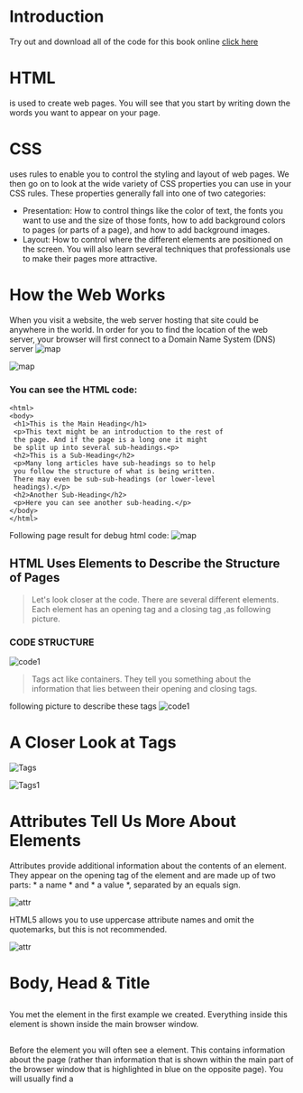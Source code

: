 # Introduction

Try out and download all of the code for this book online [click here](http://www.htmlandcssbook.com/code/)

# HTML
is used to create web pages. You will see that you start by writing down the words you want to appear on your page.

# CSS
uses rules to enable you to control the styling and layout of web pages. 
We then go on to look at the wide variety of CSS properties you can use in your CSS rules. These properties generally fall into one of two categories:
* Presentation: How to control things like the color of text, the fonts you want to use and the size of those fonts, how to add background colors to pages (or parts of a page), and how to add background images.
* Layout: How to control where the different elements are positioned on the screen. You will also learn several techniques that professionals use to make their pages more attractive.

# How the Web Works

When you visit a website, the web server hosting that site could be anywhere in the world. In order for you to find the location of the web server, your browser will first connect to a Domain Name System (DNS) server
![map](map.PNG)

![map](map1.PNG)

###  You can see the HTML code:
```
<html>
<body>
 <h1>This is the Main Heading</h1>
 <p>This text might be an introduction to the rest of
 the page. And if the page is a long one it might
 be split up into several sub-headings.<p>
 <h2>This is a Sub-Heading</h2>
 <p>Many long articles have sub-headings so to help
 you follow the structure of what is being written.
 There may even be sub-sub-headings (or lower-level
 headings).</p>
 <h2>Another Sub-Heading</h2>
 <p>Here you can see another sub-heading.</p>
</body>
</html>

```
Following page result for debug html code:
![map](HtmlCode.PNG)


## HTML Uses Elements to Describe the Structure of Pages

>Let's look closer at the code.
There are several different elements. Each
element has an opening tag and a closing tag ,as following picture.


### CODE STRUCTURE
![code1](code1.PNG)

>Tags act like containers. They tell you
something about the information that lies
between their opening and closing tags.

 following picture to describe these tags 
![code1](code1.1.PNG)

# A Closer Look at Tags
![Tags](Tags.PNG)


![Tags1](Tags1.PNG)

# Attributes Tell Us More About Elements

Attributes provide additional information about the contents of an element. They appear on the opening tag of the element and are made up of two parts: * a name * and * a value *, separated by an equals sign.

![attr](attrib.PNG)

HTML5 allows you to use uppercase attribute names and omit the quotemarks, but this is not recommended.

![attr](attrib1.PNG)

# Body, Head & Title

## <body>
 You met the <body> element in the first example we created. Everything inside this element is shown inside the main browser window.
## <head>
  Before the <body> element you will often see a <head> element. This contains information about the page (rather than information that is shown within the main part of the browser window that is highlighted in blue on the opposite page). You will usually find a <title> element inside the <head> element.
## <title>
 The contents of the <title> element are either shown in the top of the browser, above where you usually type in the URL of the page you want to visit, or on the tab for that page (if your browser uses tabs to allow you to view multiple pages at the same time).

 following you can see code Html and result page and discription for the result page:

 ![exp](example.PNG)

![exp](example1.PNG)

![des](description.PNG)

# ExtraMarkup

* Specifying different versions of HTML
* Identifying and grouping elements
* Comments, meta information and iframes
# DOCTYPES 
DOCTYPES tell browsers which version of HTML you are using.

![doc](doctype.PNG)

# Comments in HTML
You can add comments to your code between the <!-- and --> markers.

![comment](com.PNG)

# ID Attribute && Class Attribute

The id and class attributes allow you to identify particular elements.
id always used to specific element.
class ucually used for group of element.

ID example:

![id](id.PNG)


class example:

![class](class.PNG)

# Block Elements

Some elements will always appear to start on a new line in the browser window. These are known as block level elements. 
>Examples of block elements are <h1>, <p>, <ul>, and <li>

![block](block.PNG)

# Inline Elements

tml Some elements will always appear to continue on the same line as their neighbouring elements. These are known as inline elements. 
Examples of inline elements are <a>, <b>, <em>, and <img>.

![inline](inline.PNG)

# Grouping Text & Elements In a Block

# <div> 
The <div> element allows you to group a set of elements together
in one block-level box.

![div](div.PNG)

# <span> 
The <span> element acts like an inline equivalent of the <div> element. It is used to either:

 1. Contain a section of text where there is no other suitable element to differentiate it from its surrounding text. 
 2. Contain a number of inline elements

![span](span.PNG)

# <iframes> 

cut windows into your web pages through which other pages can be displayed.

An iframe is created using the <iframe> element. There are a few attributes that you will need to know to use it:

### src
 The src attribute specifies the URL of the page to show in the frame.
### height 
 The height attribute specifies the height of the iframe in pixels. 
### width
  The width attribute specifies the width of the iframe in pixels.

### scrolling
The scrolling attribute will not be supported in HTML5. In HTML 4 and XHTML, it indicates whether the iframe should have scrollbars or not. This is important if the page inside the iframe is larger than the space you have allowed for it (using the height and width attributes).

### frameborder 
The frameborder attribute will not be supported in HTML5. In HTML 4 and XHTML, it indicates whether the frame should have a border or not. A value of 0 indicates that no border should be shown. A value of 1 indicates that a border should be shown.

### seamless
In HTML5, a new attribute called seamless can be applied to an iframe where scrollbars are not desired. The seamless attribute (like some other new HTML5 attributes) does not need a value, but you will often see authors give it a value of seamless.

![ifram](iframe.PNG) 

# <meta>
The <meta> element lives inside the <head> element and contains information about that web page. It is not visible to users but fulfills a number of purposes such as telling search engines about your page, who created it, and whether or not it is time sensitive. (If the page is time sensitive, it can be set to expire.) The <meta> element is an empty element so it does not have a closing tag. It uses attributes to carry the information.

The value of the name attribute can be anything you want it to be. Some defined values for this attribute that are commonly used are: 

### description 
This contains a description of the page. This description is commonly used by search engines to understand what the page is about and should be a maximum of 155 characters. Sometimes it is also displayed in search engine results. 

### keywords 
This contains a list of commaseparated words that a user might search on to find the page. In practice, this no longer has any noticeable effect on how search engines index your site.

### robots 
This indicates whether search engines should add this page to their search results or not. A value of noindex can be used if this page should not be added. A value of nofollow can be used if search engines should add this page in their results but not any pages that it links to.

### author 
This defines the author of the web page.
### pragma 
This prevents the browser from caching the page.
### expires
 Because browsers often cache the content of a page, the expires option can be used to indicate when the page should expire (and no longer be cached). Note that the date must be specified in the format shown.

![meta](meta.PNG) 

###  Escape characters 
are used to include special characters in your pages such as <, >, and ©.

# HTML5 Layout

#### HTML5 is introducing a new set of elements that help define the structure of a page.


### Traditional HTML Layouts

>For a long time, web page authors used <div> elements to group together related elements on the page (such as the elements that form a header, an article, footer or sidebar). Authors used class or id attributes to indicate the role of the <div> element in the structure of the page.

![trad](trad.PNG) 

### New Html5 Layout Elements

>HTML5 introduces a new set of elements that allow you to divide up the parts of a page. The names of these elements indicate the kind of content you will find in them. They are still subject to change, but that has not stopped many web page authors using them already.

![trad](trad1.PNG) 

# Headers & Footers
## <header> <footer>

>The <header> and <footer> elements can be used for:

 >* The main header or footer that appears at the top or bottom of every page on the site. 
 
>* A header or footer for an individual <article> or <section> within the page.

![HeFo](headFoot.PNG) 

# Navigation
## <nav>
>The <nav> element is used to contain the major navigational
blocks on the site such as the primary site navigation.

![nav](nav.PNG)

# Articles
## <article>

The <article> element acts as a container for any section of a page that could stand alone and potentially be syndicated.

![art](art.PNG)

# Article
## <aside>
>When the <aside> element is used inside an <article> element, it should contain information that is related to the article but not essential to its overall meaning. For example, a pullquote or glossary might be considered as an aside to the article it relates to.

![aside](aside.PNG)

# Sections
## <section>

>The <section> element groups related content together, and typically each section would have its own heading.

>The <section> element should not be used as a wrapper for the entire page (unless the page only contains one distinct piece of content). If you want a containing element for the entire page, that job is still best left to the <div> element.

![sect](section.PNG)

# Heading Groups
## <hgroup>

> This element has had a mixed reception. When it was first proposed by the people developing HTML5, there were some complaints and it was withdrawn from the HTML5 proposals. However, some people changed their minds and it has been added it back into the language. Some developers do not like the use of the <hgroup> element, and prefer to place a subtitle inside a <p> element (using an attribute to indicate that it is a subheading). Some suggest that it is of little use other than as a styling hook. It has, however, been popular with those developers who believe that it is useful to group together the primary heading and the subheading (as both can be integral parts of a heading).

![Ghead](Ghead.PNG)

# Figures
## <figure> <figcaption>

>It is important to note that the article should still make sense if the content of the <figure> element were moved (to another part of the page, or even to a different page altogether). 

>For this reason, it should only be used when the content simply references the element (and not for something that is absolutely integral to the flow of a page). Examples of usage include:(Images,Videos ,Graphs...etc)

![fig](fig.PNG)

# Process & Design

#### It's important to understand who your target audience is, why they would come to your site, what information they want to find and when they are likely to return.

It can be helpful to ask some questions about the people you would expect to be interested in the subject of your site, and these following qustion is for individuals or company to detremine how you should built you web page.

#### Target Audience: individuals
● What is the age range of your target audience?

● Will your site appeal to more women or men? What is the mix?

● Which country do your visitors live in?

● Do they live in urban or rural areas?

● What is the average income of visitors?

● What level of education do they have?

● What is their marital or family status?

● What is their occupation?

● How many hours do they work per week?

● How often do they use the web?

● What kind of device do they use to access the web?

#### Target Audience: Companies

● What is the size of the company or relevant department?

● What is the position of people in the company who visit your site?

● Will visitors be using the site for themselves or for someone else?

● How large is the budget they control?

# Why People Visit YOUR Website

#### Now that you know who your visitors are, you need to consider why they are coming. While some people will simply chance across your website, most will visit for a specific reason.

To help determine why people are coming to your website,
there are two basic categories of questions you can ask:

1: The first attempts to discover the underlying *motivations* for
why visitors come to the site. 

2: The second examines the specific *goals* of the visitors.
These are the triggers making them come to the site now.


### Key Motivations
● Are they looking for general entertainment or do they need to achieve a specific goal?

● If there is a specific goal, is it a personal or professional
one?

● Do they see spending time on this activity as essential or a
luxury?

### Key Information
 ● Will visitors be familiar with your subject area / brand or do you need to introduce yourself?

  ● Will they be familiar with the product / service / information you are covering or do they need background information on it?

   ● What are the most important features of what you are offering?

   ● What is special about what you offer that differentiates you from other sites that offer something similar? 
   
   ● Once people have achieved the goal that sent them to your site, are there common questions people ask about this subject area?


# How Often People Will Visit Your Site

Some sites benefit from being updated more frequently than others. Some information (such as news) may be constantly changing, while
other content remains relatively static.

Here are some questions to help you decide how often to update your website content...
# Goods / Services 

● How often do the same people return to purchase from you? 

● How often is your stock updated or your service changed?
 # Information 
 ● How often is the subject updated? 

● What percentage of your visitors would return for regular updates on the subject, compared with those who will just need the information once?


# Site Maps
Now that you know what needs to appear on your site, you can start to organize the information into sections or pages.

# Example Site Map

![mapDes](mapDes.PNG)

# wireframes
>A wireframe is a simple sketch of the key
information that needs to go on each page of a
site. It shows the hierarchy of the information
and how much space it might require

The wireframes make design easier because you know what information needs to appear on which page before considering how the the page should look. It can be very helpful to show the wireframes of a site to a client before showing them a design. It enables the client to ensure the site has all the functions and information it needs to offer.

### Example Wireframe
![wireframe](wireframe.PNG)

# Getting your message across using design

### The primary aim of any kind of visual design is to communicate. Organizing and prioritizing information on a page helps users understand its importance and what order to read it in.

#### CONTENT
 Web pages often have a lot of information to communicate. For example, the pages of online newspapers will have information that does not appear on every page of the print equivalent:

● A masthead or logo 

● Links to navigate the site

● Links to related content and other popular articles

● Login or membership options

● Ability for users to comment

● Copyright information

● Links to privacy policies,terms and conditions,advertising information, RSSfeeds, subscription options

>With so much on the page, the designer needs to *organize* and *prioritize* the information to communicate their message and help users find what they're looking for.

## Prioritizing
 If everything on a page appeared in the same style, it would be much harder to understand. (Key messages would not stand out.) 

 By making parts of the page look **distinct **from surrounding content, designers draw attention to (or away from) those items.

 Designers create something known as a** visual hierarchy** to help users focus on the key messages that will draw people's attention, and then guide them to subsequent messages. 
 
 # Organizing 
 **Grouping ** together related content into ** blocks or chunks** makes the page look simpler (and easier to understand). Users should be able to identify the purpose of each block without processing each individual item. By presenting certain types of information in a **similar ** visual style (such as using the same style for all buttons or all links), users will learn to associate that style with a particular type of content.

> Let's look at an example of how design can be used to effectively communicate the services of a company.

![visual](visualD.PNG)
 
 # Visual hierarchy

### Most web users do not read entire pages. Rather, they skim to find information. You can use contrast to create a visual hierarchy that gets across your key message and helps users find what they are looking for.
 
 # SIZE
 Larger elements will grab users' attention first. For this reason it is a good idea to make headings and key points relatively large.
 
 ![size](size.PNG)
 
 # COLOR 
 Foreground and background color can draw attention to key messages. Brighter sections tend to draw users' attention first. 
 
 ![color](color.PNG)
 
 # Style
 An element may be the same size and color as surrounding content but have a different style applied to it to make it stand out
 
 ![style](style.PNG)
 
 # Images
 Images create a high visual contrast and often attract the eye first. They can be used to draw attention to a specific message within the page. In some cases, the right image can succinctly reveal more than an entire page of text.
 
 ![imge](imge.PNG)
 
 
 # JAVASCRIPT & JQUERY
  
 This book explains how JavaScript can be used in browsers to make websites more interactive, interesting, and user-friendly. You will also learn about jQuery because it makes writing JavaScript a lot easier.
 ![jsintro](jsintro.PNG)
 
## How JavaScript Makes Web Pages More Interactive

1 ACCESS CONTENT
 You can use JavaScript to select any element, attribute, or text from an HTML page. 
 
 2 MODIFY CONTENT
You can use JavaScript to add elements, attributes, and text to the page, or remove them. 
 
 3 PROGRAM RULES
You can specify a set of steps for the browser to follow (like a recipe), which allows it to access or change the content of a page
 
 4 REACT TO EVENTS 

 You can specify that a script should run when a specific event has occurred. 
 
 # The ABC of Programming
 
 >Before you learn how to read and write the JavaScript language itself, you need to become familiar with some key concepts in computer programming. They will be covered in three sections:
 ![abc](abc.PNG)
 
 # What Is A Script And How Do I Create One?
 
 >A script is a series of instructions that a computer can follow to achieve a goal. You could compare scripts to any of the following: 
 
 #### RECIPES
 By following the instructions in a recipe, one-by-one in the order set out, cooks can create a dish they have never made before.
 
 ##### WRITING A SCRIPT 
 
 > To write a script, you need to first state your goal and then list the tasks that need to be completed in order to achieve it.
 
### Start with the big picture of what
you want to achieve, and break that down into smaller steps.
 
1. DEFINE THE GOAL 
 First, you need to define the task you want to achieve. You can think of this as a puzzle for the computer to solve.
 
2. DESIGN THE SCRIPT
To design a script you split the goal out into a series of tasks that are going to be involved in solving this puzzle. This can be represented using a flowchart. You can then write down individual steps that the computer needs to perform in order to complete each individual task (and any information it needs to perform the task), rather like writing a recipe that it can follow.
 
3. CODE EACH STEP
Each of the steps needs to be written in a programming language that the computer understands. In our case, this is JavaScript.

![flow](flow.PNG)
 
 ![flow](flow1.PNG)
 
 >Each time the script runs, it might only use a subset of all the instructions.

 >Computers approach tasks in a different way than humans, so your instructions must let the computer solve the task prggrammatically.
 
> To approach writing a script, break down your goal into a series of tasks and then work out each step needed to complete that task (a flowchart can help). 
 
 # How Do Computers Fit In With The World Around Them
 
 ### COMPUTERS CREATE MODELS OF THE WORLD USING DATA
 
 
 ## OBJECTS (THINGS)
 In computer programming, each physical thing in the world can be represented as an object.
 
 #### Each object can have its own:
• Properties
• Events
• Methods
 
 PROPERTIES (CHARACTERISTICS)
Each property has a name and a value, and each of these name/value pairs tells you something about each individual instance of the object. 

 
 # EVENTS
In the real world, people interact with objects. These interactions can change the values of the properties in these objects. 
 
 #### WHAT DOES AN EVENT DO? 
 Programmers choose which events they respond to. When a specific event happens, that event can be used to trigger a specific section of the code. 
 Scripts often use different events to trigger different types of functionality. 
 So a script will state which events the programmer wants to respond to, and what part of the script should be run when each of those events occur. 
 
 # METHODS
Methods represent things people need to do with objects. They can retrieve or update the values of an object's properties. 
 
 #### WHAT DOES A METHOD DO? 
 The code for a method can contain lots of instructions that together represent one task. When you use a method, 
 you do not always need to know how it achieves its task; you just need to know how to ask the question and how
 to interpret any answers it gives you.
 
 
 # HOW HTML, CSS,& JAVASCRIPT FIT TOGETHER
 
 ![how](how.PNG)
 This is where the content of                         The CSS enhances the HTML page with rules that state               This is where we can change how the page 
the page lives. The HTML gives                        how the HTML content is presented (backgrounds,borders,            behaves, adding interactivity. We will aim to keep as   
the page structure and adds semantics.                 box dimensions, colors, fonts, etc.).                             much of our JavaScript as possible in separate files.
 
 
 
 

 
 
 
 
 
 
